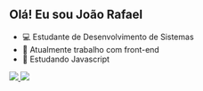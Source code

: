 ## Olá! Eu sou João Rafael
- 💻 Estudante de Desenvolvimento de Sistemas
- 🔭 Atualmente trabalho com front-end
- 🌱 Estudando Javascript
<div>
<a href="https://github.com/joaorafael07">
<img src="https://github-readme-stats.vercel.app/api?username=joaorafael07&show_icons=true&theme=algolia"/>
<img src="https://github-readme-stats.vercel.app/api/top-langs/?username=joaorafael07&layout=compact&theme=algolia"/>
</div>

